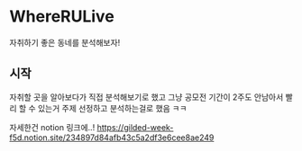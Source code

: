 # WhereRULive
자취하기 좋은 동네를 분석해보자!

시작
----
자취할 곳을 알아보다가 직접 분석해보기로 했고
그냥 공모전 기간이 2주도 안남아서 빨리 할 수 있는거 주제 선정하고 분석하는걸로 했음 ㅋㅋ

자세한건 notion 링크에..!
https://gilded-week-f5d.notion.site/234897d84afb43c5a2df3e6cee8ae249
